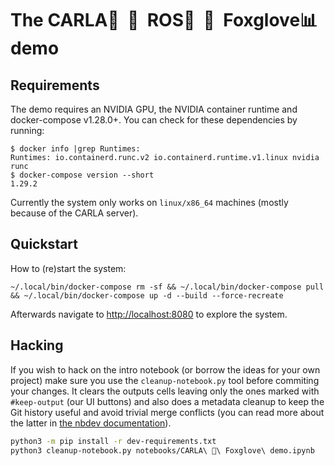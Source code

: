 # The CARLA🚖&nbsp;&nbsp;💜&nbsp;&nbsp;ROS🦾&nbsp;&nbsp;💜&nbsp;&nbsp;Foxglove📊 demo

## Requirements

The demo requires an NVIDIA GPU, the NVIDIA container runtime and docker-compose v1.28.0+.
You can check for these dependencies by running:

```console
$ docker info |grep Runtimes:
Runtimes: io.containerd.runc.v2 io.containerd.runtime.v1.linux nvidia runc
$ docker-compose version --short
1.29.2
```

Currently the system only works on `linux/x86_64` machines (mostly because of the CARLA server).

## Quickstart

How to (re)start the system:

```
~/.local/bin/docker-compose rm -sf && ~/.local/bin/docker-compose pull && ~/.local/bin/docker-compose up -d --build --force-recreate
```

Afterwards navigate to [http://localhost:8080](http://localhost:8080) to explore the system.

## Hacking

If you wish to hack on the intro notebook (or borrow the ideas for your own project) make sure you use
the `cleanup-notebook.py` tool before commiting your changes. It clears the outputs cells leaving only
the ones marked with `#keep-output` (our UI buttons) and also does a metadata cleanup to keep the Git
history useful and avoid trivial merge conflicts (you can read more about the latter in
[the nbdev documentation](https://nbdev.fast.ai/clean.html)).

```bash
python3 -m pip install -r dev-requirements.txt
python3 cleanup-notebook.py notebooks/CARLA\ 💜\ Foxglove\ demo.ipynb
```
